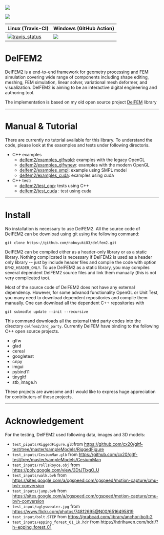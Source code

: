 ![](docs/imgs/social_preview.png)


<a href="http://doge.mit-license.org"><img src="http://img.shields.io/:license-mit-blue.svg"></a> 

| Linux (Travis-CI) | Windows (GitHub Action) |
|----|----|
| [![travis_status](https://travis-ci.org/nobuyuki83/delfem2.svg?branch=master)](https://travis-ci.org/nobuyuki83/delfem2) | ![](https://github.com/nobuyuki83/delfem2/workflows/CI_Windows/badge.svg) |



# DelFEM2

DelFEM2 is a end-to-end framework for geometry processing and FEM simulation covering wide range of components including shape editing, meshing, FEM simulation, linear solver, variational mesh deformer, and visualization. DelFEM2 is aiming to be an interactive digital engineering and authoring tool.


The implementation is based on my old open source project [DelFEM](https://github.com/nobuyuki83/DelFEM) library


***
# Manual &  Tutorial

There are currently no tutorial available for this library. To understand the code, please look at the exaxmples and tests  under following directoris.

+ C++ examples
  + [delfem2/examples_glfwold](examples_glfwold): examples with the legacy OpenGL
  + [delfem2/examples_glfwnew](examples_glfwnew):  examples with the modern OpenGL
  + [delfem2/examples_smpl](delfem2/examples_smpl): example using SMPL model
  + [delfem2/examples_cuda](examples_cuda): examples using cuda
+ C++ test:
  + [delfem2/test_cpp](test_cpp): tests using C++
  + [delfem2/test_cuda](test_cuda) : test using cuda



***
# Install

No installation is necessary to use DelFEM2. All the source code of DelFEM2 can be download using git using the following command:
```
git clone https://github.com/nobuyuki83/delfem2.git
```

DelFEM2 can be compiled either as a header-only library or as a static library. Nothing complicated is necessary if DelFEM2 is used as a header only library -- just by include header files and compile the code with option ```DFM2_HEADER_ONLY```. To use DelFEM2 as a static library, you may compiles  several dependent DelFEM2 source files and link them manually (this is not very complicated too).

Most of the source code of DelFEM2 does not have any external dependency. However, for some advancd functionality OpenGL or Unit Test, you many need to download dependent repositories and compile them manually. One can download all the dependent C++ repositories with

```
git submodle update --init --recursive
```

This command downloads all the external third party codes into the directory ```delfem2/3rd_party```. Currently DelFEM have binding to the following C++ open source projects.

- glfw
- glad
- cereal
- googletest
- cnpy
- imgui
- pybind11
- tinygltf
- stb_image.h

These projects are awesome and I would like to express huge  appreciation for contributers of these projects.






***

# Acknowledgement

For the testing, DelFEM2 used following data, images and 3D models:

- ```test_piputs/RiggedFigure.glb```from https://github.com/cx20/gltf-test/tree/master/sampleModels/RiggedFigure
- ```test_inputs/CesiumMan.glb``` from https://github.com/cx20/gltf-test/tree/master/sampleModels/CesiumMan 
- ```test_inputs/rollsRoyce.obj``` from https://poly.google.com/view/3DtJTlxgO_U
- ```test_inputs/walk.bvh``` from https://sites.google.com/a/cgspeed.com/cgspeed/motion-capture/cmu-bvh-conversion
- ```test_inputs/jump.bvh``` from https://sites.google.com/a/cgspeed.com/cgspeed/motion-capture/cmu-bvh-conversion
- ```test_input/uglysweater.jpg``` from https://www.flickr.com/photos/74812695@N00/6516495819
- ```test_input/bolt.STEP``` from https://grabcad.com/library/anchor-bolt-2
- ```test_inputs/epping_forest_01_1k.hdr``` from https://hdrihaven.com/hdri/?h=epping_forest_01



